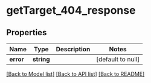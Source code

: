 # getTarget_404_response

## Properties
Name | Type | Description | Notes
------------ | ------------- | ------------- | -------------
**error** | **string** |  | [default to null]

[[Back to Model list]](../README.md#documentation-for-models) [[Back to API list]](../README.md#documentation-for-api-endpoints) [[Back to README]](../README.md)


